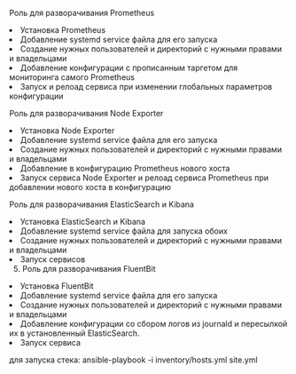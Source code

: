 Роль для разворачивания Prometheus<br>
<li>Установка Prometheus
<li>Добавление systemd service файла для его запуска
<li>Создание нужных пользователей и директорий с нужными правами и владельцами
<li>Добавление конфигурации с прописанным таргетом для мониторинга самого Prometheus
<li>Запуск и релоад сервиса при изменении глобальных параметров конфигурации
  
Роль для разворачивания Node Exporter
<li>Установка Node Exporter
<li>Добавление systemd service файла для его запуска
<li>Создание нужных пользователей и директорий с нужными правами и владельцами
<li>Добавление в конфигурацию Prometheus нового хоста
<li>Запуск сервиса Node Exporter и релоад сервиса Prometheus при добавлении нового хоста в конфигурацию

Роль для разворачивания ElasticSearch и Kibana
<li>Установка ElasticSearch и Kibana
<li>Добавление systemd service файла для запуска обоих
<li>Создание нужных пользователей и директорий с нужными правами и владельцами
<li>Запуск сервисов

5. Роль для разворачивания FluentBit
<li>Установка FluentBit
<li>Добавление systemd service файла для его запуска
<li>Создание нужных пользователей и директорий с нужными правами и владельцами
<li>Добавление конфигурации со сбором логов из journald и пересылкой их в установленный ElasticSearch.
<li>Запуск сервиса

для запуска стека:
ansible-playbook -i inventory/hosts.yml site.yml
